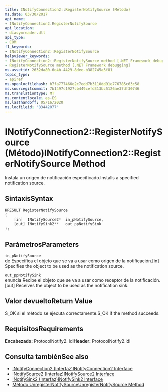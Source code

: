 ```yaml
---
title: INotifyConnection2::RegisterNotifySource (Método)
ms.date: 03/30/2017
api_name:
- INotifyConnection2.RegisterNotifySource
api_location:
- diasymreader.dll
api_type:
- COM
f1_keywords:
- INotifyConnection2::RegisterNotifySource
helpviewer_keywords:
- INotifyConnection2::RegisterNotifySource method [.NET Framework debugging]
- RegisterNotifySource method [.NET Framework debugging]
ms.assetid: 2632da80-6e4b-4429-8dee-b382745a5f81
topic_type:
- apiref
ms.openlocfilehash: b7fa777466e2c7edd7b3110dd91e776785c63c58
ms.sourcegitcommit: 7b1497c1927cb449cefd313bc5126ae37df30746
ms.translationtype: MT
ms.contentlocale: es-ES
ms.lasthandoff: 05/16/2020
ms.locfileid: "83442077"
---
```

# <a name="inotifyconnection2registernotifysource-method"></a><span data-ttu-id="43cba-102">INotifyConnection2::RegisterNotifySource (Método)</span><span class="sxs-lookup"><span data-stu-id="43cba-102">INotifyConnection2::RegisterNotifySource Method</span></span>
<span data-ttu-id="43cba-103">Instala un origen de notificación especificado.</span><span class="sxs-lookup"><span data-stu-id="43cba-103">Installs a specified notification source.</span></span>  
  
## <a name="syntax"></a><span data-ttu-id="43cba-104">Sintaxis</span><span class="sxs-lookup"><span data-stu-id="43cba-104">Syntax</span></span>  
  
```cpp  
HRESULT RegisterNotifySource  
(  
    [in]  INotifySource2*  in_pNotifySource,  
    [out] INotifySink2**   out_ppNotifySink  
);  
```  
  
## <a name="parameters"></a><span data-ttu-id="43cba-105">Parámetros</span><span class="sxs-lookup"><span data-stu-id="43cba-105">Parameters</span></span>  
 `in_pNotifySource`  
 <span data-ttu-id="43cba-106">de Especifica el objeto que se va a usar como origen de la notificación.</span><span class="sxs-lookup"><span data-stu-id="43cba-106">[in] Specifies the object to be used as the notification source.</span></span>  
  
 `out_ppNotifySink`  
 <span data-ttu-id="43cba-107">enuncia Recibe el objeto que se va a usar como receptor de la notificación.</span><span class="sxs-lookup"><span data-stu-id="43cba-107">[out] Receives the object to be used as the notification sink.</span></span>  
  
## <a name="return-value"></a><span data-ttu-id="43cba-108">Valor devuelto</span><span class="sxs-lookup"><span data-stu-id="43cba-108">Return Value</span></span>  
 <span data-ttu-id="43cba-109">S_OK si el método se ejecuta correctamente.</span><span class="sxs-lookup"><span data-stu-id="43cba-109">S_OK if the method succeeds.</span></span>  
  
## <a name="requirements"></a><span data-ttu-id="43cba-110">Requisitos</span><span class="sxs-lookup"><span data-stu-id="43cba-110">Requirements</span></span>  
 <span data-ttu-id="43cba-111">**Encabezado:** ProtocolNotify2. idl</span><span class="sxs-lookup"><span data-stu-id="43cba-111">**Header:** ProtocolNotify2.idl</span></span>  
  
## <a name="see-also"></a><span data-ttu-id="43cba-112">Consulta también</span><span class="sxs-lookup"><span data-stu-id="43cba-112">See also</span></span>

- [<span data-ttu-id="43cba-113">INotifyConnection2 (Interfaz)</span><span class="sxs-lookup"><span data-stu-id="43cba-113">INotifyConnection2 Interface</span></span>](inotifyconnection2-interface.md)
- [<span data-ttu-id="43cba-114">INotifySource2 (Interfaz)</span><span class="sxs-lookup"><span data-stu-id="43cba-114">INotifySource2 Interface</span></span>](inotifysource2-interface.md)
- [<span data-ttu-id="43cba-115">INotifySink2 (Interfaz)</span><span class="sxs-lookup"><span data-stu-id="43cba-115">INotifySink2 Interface</span></span>](inotifysink2-interface.md)
- [<span data-ttu-id="43cba-116">Método UnregisterNotifySource</span><span class="sxs-lookup"><span data-stu-id="43cba-116">UnregisterNotifySource Method</span></span>](inotifyconnection2-unregisternotifysource-method.md)
